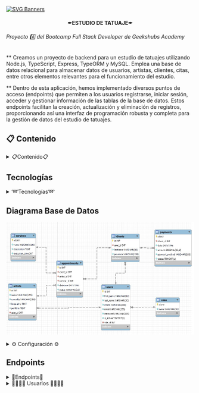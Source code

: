 [![SVG Banners](https://svg-banners.vercel.app/api?type=typeWriter&text1=PROYECTO%20FORMATIVO%20👨‍💻&width=800&height=150)](https://github.com/Akshay090/svg-banners)

<H4 align="center">✒ESTUDIO DE TATUAJE✒</H4> 

<H6>Proyecto 4️⃣ del Bootcamp Full Stack Developer de Geekshubs Academy</H6>


** Creamos un proyecto de backend para un estudio de tatuajes utilizando Node.js, TypeScript, Express, TypeORM y MySQL. Emplea una base de datos relacional para almacenar datos de usuarios, artistas, clientes, citas, entre otros elementos relevantes para el funcionamiento del estudio.

** Dentro de esta aplicación, hemos implementado diversos puntos de acceso (endpoints) que permiten a los usuarios registrarse, iniciar sesión, acceder y gestionar información de las tablas de la base de datos. Estos endpoints facilitan la creación, actualización y eliminación de registros, proporcionando así una interfaz de programación robusta y completa para la gestión de datos del estudio de tatuajes.


## 📋 Contenido 

<details>

  <summary>📋Contenido📋</summary>
<ol>
    <li><a href="#tecnologías-utilizadas">Tecnologías Utilizadas</a></li>
    <li><a href="#diagrama-bd">Diagrama BD</a></li>
    <li><a href="#instrucciones">Instrucciones</a></li>
    <li><a href="#endpoints">Endpoints</a></li>
    <li><a href="#contribuciones">Contribuciones</a></li>
    <li><a href="/LICENSE">Licencia</a></li>
</ol>

</details>

## Tecnologías

<details>
<summary>➿Tecnologías➿</summary>

<div align="center">

   <a href="https://www.expressjs.com/">
      <img src= "https://img.shields.io/badge/express.js-%23404d59.svg?style=for-the-badge&logo=express&logoColor=%2361DAFB"/>
   </a>
   <a href="https://nodejs.org/en">
      <img src= "https://img.shields.io/badge/node.js-026E00?style=for-the-badge&logo=node.js&logoColor=white"/>
   </a>
   <a href="https://www.typescriptlang.org/">
      <img src="https://img.shields.io/badge/typescript-blue?style=for-the-badge&logo=typescript&logoColor=white">
   </a>

</div>

</details>

## Diagrama Base de Datos

<p>
   <div align="center">
      <img src="/src/img/diagramaER.jpg" style="max-width: 100%">
   </div>    
</p>


<details>
<summary>⚙ Configuración ⚙</summary>

1. Clona este repositorio: `git clone [URL del repositorio]` 📥
2. Instalar las dependencias: `npm install ` 💾
3. Conectar repositorio con la base de datos mediante  variables de entorno que se encuentran en el archivo .env 📡

    ``` js
    // Environment 
	NODE_ENV= 

   // Server 
	PORT=

   // Database 
    	DB_HOST=
    	DB_PORT=
    	DB_USER=
    	DB_PASSWORD=
    	DB_DATABASE=  

   // Token
    	JWT_SECRET= ""
    ```  

4. Ejecutar las migraciones `npx typeorm-ts-node-commonjs migration:run -d ./src/database/data-source.ts` o `npm run db:migrate` ✈️
5. Para rellenar las tabla de datos ficticios `npx ts-node ./src/database/seeders/dbSeeder.ts` o `npm run db:seed` 📑
6. Lo hacemos funcionar con `npm run dev` 🚀
7. Utilizamos los endpoints en Insomnia o Postman para probar y validar las diversas funcionalidades implementadas 🎯

</details>

## Endpoints

<details>

<summary>🎯Endpoints🎯</summary>

<details>
<summary>🔒 Registro/Login 🔒</summary>

- ✅ **Registrar usuario/cliente**
    - `POST {{BASE_URL}}/api/auth/register`
    ![Register](/src/img/register.jpg)

- ✅ **Login usuarios**
    - `POST {{BASE_URL}}/api/auth/login`
    - ![Login](/src/img/Login1.jpg)
    - ![Token](/src/img/LoginToken.jpg)

</details>

<summary>📅 Citas 📅</summary>

- ✅ **Crear Nueva Cita (introducir Token ADMIN o MANAGER)**
    - `POST {{BASE_URL}}/api/appointments`
    - ![Login](/src/img/CrearCita1.jpg)
    - ![Login](/src/img/CrearCita2.jpg)
- ✅ **Actualizar una cita por ID de cita (introducir Token login)**
    - `PUT {{BASE_URL}}/api/appointments/:appointmentId`

- ✅ **Eliminar cita (ADMIN o MANAGER)**
    - `DELETE {{BASE_URL}}/api/appointments/:appointmentId`

- ✅ **Citas de un cliente (introducir Token cliente)**
    - `GET {{BASE_URL}}/api/appointments/client/`

- ✅ **Citas de un artista (introducir Token artista)**
    - `GET {{BASE_URL}}/api/appointments/artist/`

</details>



<details>
<summary>👨‍👨‍👧‍👧 Usuarios 👨‍👨‍👧‍👧</summary>

- ✅ **Ver perfil de usuario (Introducir Token de Login)**
    - `GET {{BASE_URL}}/api/users/profile/profile`
    - ![Perfil](image-1.png)

- ✅ **Actualizar perfil según Token**
    - `PUT {{BASE_URL}}/api/users/profile`

- ✅ **Mostrar todos los artistas**
    - `GET {{BASE_URL}}/api/users/role/artists`

- ✅ **Mostrar todos los usuarios (ADMIN o MANAGER)**
    - `GET {{BASE_URL}}/api/users/`

- ✅ **Crear nuevo usuario (ADMIN)**
    - `POST {{BASE_URL}}/api/users/`

- ✅ **Mostrar usuarios por ID (ADMIN o MANAGER)**
    - `GET {{BASE_URL}}/api/users/:id`

- ✅ **Mostrar usuarios por nombre (ADMIN o MANAGER)**
    - `GET {{BASE_URL}}/api/users/search/:name`

- ✅ **Actualizar usuario por ID (ADMIN)**
    - `PUT {{BASE_URL}}/api/users/:id`

- ✅ **Eliminar usuario (ADMIN)**
    - `DELETE {{BASE_URL}}/api/users/:id`

- ✅ **Mostrar todos los clientes (ADMIN o MANAGER)**
    - `GET {{BASE_URL}}/api/users/role/clients`

</details>

